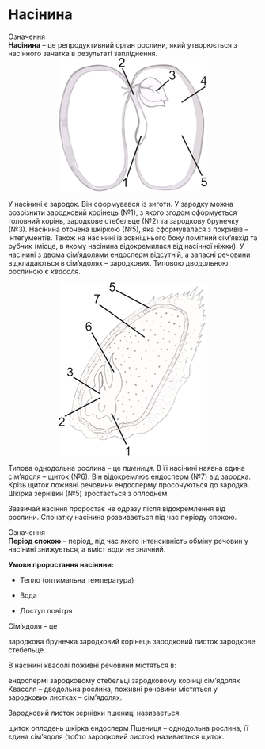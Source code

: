 Насінина
========
<div class="eoz-wrap">
<span class="eoz">Означення</span>
<div class="eoz-text">
<b>Насiнина</b> – це репродуктивний орган рослини, який утворюється з насiнного зачатка в результатi заплiднення.
</div>
</div>

<div align="center">
<img src="lev.jpeg" width="300">
</div>

У насінині є зародок. Він сформувався із зиготи. У зародку можна розрізнити зародковий корінець (№1), з якого згодом сформується головний корінь, зародкове стебельце (№2) та зародкову брунечку (№3). Насінина оточена шкіркою (№5), яка сформувалася з покривів – інтегументів. Також на насінині із зовнішнього боку помітний сім’явхід та <span class="p1">рубчик</span> (місце, в якому насінина відокремилася від насінної ніжки). У насінині з двома сім’ядолями ендосперм відсутній, а запасні речовини відкладаються в сім’ядолях – зародкових. Типовою дводольною рослиною є *квасоля*.

<div align="center">
<img src="prav.jpeg" width="300">
</div>

Типова однодольна рослина – це *пшениця*. В її насінині наявна <span class="p1">єдина сім’ядоля</span> – щиток (№6). Він відокремлює ендосперм (№7) від зародка.
Крізь щиток поживні речовини ендосперму просочуються до зародка. Шкірка зернівки (№5) зростається з оплоднем.

Зазвичай насіння проростає не одразу після відокремлення від рослини.
Спочатку насінина розвивається під час періоду спокою.

<div class="eoz-wrap">
<span class="eoz">Означення</span>
<div class="eoz-text">
<b>Перiод спокою</b> – перiод, пiд час якого iнтенсивнiсть обмiну речовин у насiнинi знижується, а вмiст води не значний.
</div>
</div>

**Умови проростання насінини:**

-   Тепло (оптимальна температура)

-   Вода

-   Доступ повітря


<quiz>
<question>
<p>Сім’ядоля – це</p>
<answer>зародкова брунечка</answer>
<answer>зародковий корінець</answer>
<answer correct>зародковий листок</answer>
<answer>зародкове стебельце</answer>
</question>
<question>
<p>В насінині квасолі поживні речовини містяться в:</p>
<answer>ендоспермі</answer>
<answer>зародковому стебельці</answer>
<answer>зародковому корінці</answer>
<answer corret>сім’ядолях</answer>
<explanation>
Квасоля – дводольна рослина, поживні речовини містяться у зародкових листках – сім’ядолях.
</explanation>
</question>
<question>
<p>Зародковий листок зернівки пшениці називається:</p>
<answer correct>щиток</answer>
<answer>оплодень</answer>
<answer>шкірка</answer>
<answer>ендосперм</answer>
<explanation>
Пшениця – однодольна рослина, її єдина сім’ядоля (тобто зародковий листок) називається щиток.
</explanation>
</question>
</quiz>
